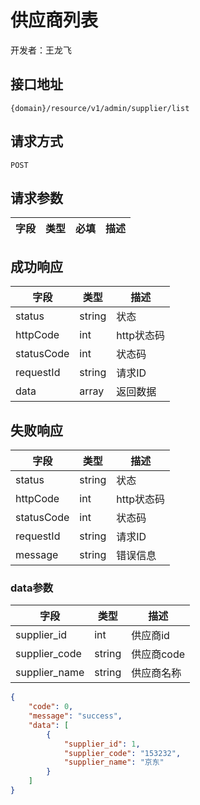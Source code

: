 # 供应商列表

开发者：王龙飞

## 接口地址

`{domain}/resource/v1/admin/supplier/list`

## 请求方式

`POST`

## 请求参数

| 字段 | 类型 | 必填 | 描述 |
| - | - | - | - |

## 成功响应

| 字段       | 类型    | 描述        |
| ---------- | ------- | ----------- |
| status    | string  | 状态    |
| httpCode     | int  | http状态码    |
| statusCode | int  | 状态码 |
| requestId | string  | 请求ID |
| data  | array  | 返回数据      |

## 失败响应

| 字段       | 类型    | 描述        |
| ---------- | ------- | ----------- |
| status    | string  | 状态    |
| httpCode     | int  | http状态码    |
| statusCode | int  | 状态码 |
| requestId | string  | 请求ID |
| message  | string  | 错误信息      |

### data参数

| 字段 | 类型 | 描述 |
| - | - | - |
| supplier_id | int | 供应商id |
| supplier_code | string | 供应商code |
| supplier_name | string | 供应商名称 |

```json
{
    "code": 0,
    "message": "success",
    "data": [
        {
            "supplier_id": 1,
            "supplier_code": "153232",
            "supplier_name": "京东"
        }
    ]
}
```

